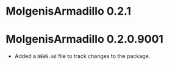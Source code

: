 # MolgenisArmadillo 0.2.1

# MolgenisArmadillo 0.2.0.9001

* Added a `NEWS.md` file to track changes to the package.

